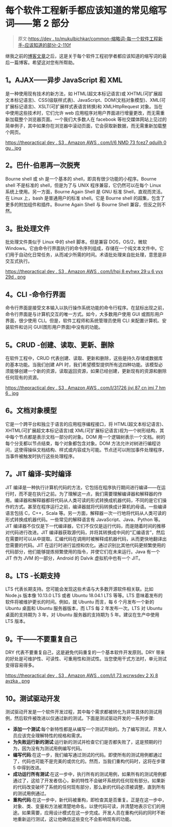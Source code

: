 # 每个软件工程新手都应该知道的常见缩写词——第 2 部分

> 原文:[https://dev . to/mukulbichkar/common-缩略词-每一个软件工程新手-应该知道的部分-2-110f](https://dev.to/mukulbichkar/common-acronyms-every-newbie-in-software-engineering-should-know-part-2-1i0f)

继我之前的[博客文章](https://dev.to/mukulbichkar19_74/common-acronyms-every-newbie-in-software-engineering-should-knowpart-1-343l)之后，这是关于每个软件工程初学者都应该知道的缩写词的最后一篇博客。希望这对您有所帮助。

## [](#1-ajax-asynchronous-javascript-and-xml)1。AJAX——异步 JavaScript 和 XML

是一种使用现有技术的新方法，如 HTML(超文本标记语言)或 XHTML(可扩展超文本标记语言)、CSS(级联样式表)、JavaScript、DOM(文档对象模型)、XML(可扩展标记语言)、XSLT(可扩展样式表语言转换)和 XMLHttpRequest 对象。当在中使用这些技术时，它们允许 web 应用程序对用户界面进行增量更改，而无需重新加载整个浏览器页面。一个我们大多数人在 facebook 等社交媒体网站上见过的简单例子，其中如果你在浏览器中滚动页面，它会获取新数据，而无需重新加载整个网页。

[https://thepractical dev . S3 . Amazon AWS . com/I/6 NMD 73 fcez7 qduilh 0 gu . jpg](https://thepracticaldev.s3.amazonaws.com/i/6nmd73fcez7qduilh0gu.jpg)

## [](#2-bash-bourne-again-shell)2。巴什-伯恩再一次脱壳

Bourne shell 或 sh 是一个基本的 shell，即具有很少功能的小程序。Bourne shell 不是标准的 shell，但是为了与 UNIX 程序兼容，它仍然可以在每个 Linux 系统上使用。另一方面，Bourne Again Shell 是 GNU 标准 Shell，直观而灵活。在 Linux 上，bash 是普通用户的标准 shell。它是 Bourne shell 的超集，包含了更多的附加组件和插件。Bourne Again Shell 与 Bourne Shell 兼容，但反之则不然。

## [](#3-bat-batch-file)3。批处理文件

批处理文件类似于 Linux 中的 shell 脚本。但是兼容 DOS，OS/2，微软 Windows。它由命令行界面执行的命令序列组成，存储在一个纯文本文件中。它们用于自动化日常任务，从而减少所需的时间。术语批处理来自批处理，意思是非交互式执行。

[https://thepractical dev . S3 . Amazon AWS . com/I/hpj 8 eyhwx 29 u 6 yyx 29d . png](https://thepracticaldev.s3.amazonaws.com/i/hpj8eyhhwx29u6yyx29d.png)

## [](#4-cli-command-line-interface)4。CLI -命令行界面

命令行界面是接受文本输入以执行操作系统功能的命令行程序。在鼠标出现之前，命令行界面是与计算机交互的唯一方式。如今，大多数用户使用 GUI 或图形用户界面，很少使用 CLI。但是，软件工程师和系统管理员使用 CLI 来配置计算机、安装软件和访问 GUI(图形用户界面)中没有的功能。

## [](#5%C2%A0crud-create-read-update-delete)5。CRUD -创建、读取、更新、删除

在软件工程中，CRUD 代表创建、读取、更新和删除，这些是持久存储或数据库的基本功能。当我们创建 API 时，我们希望模型提供所有这四种功能。该模型必须能够创建一个新的资源，读取返回资源，如果已经创建，更新现有的资源和删除任何现有的资源。

[https://thepractical dev . S3 . Amazon AWS . com/I/31726 jjyi 87 cn jmi 7 hm 6 . jpg](https://thepracticaldev.s3.amazonaws.com/i/31726jjyi87cnjmi7hm6.jpg)

## [](#6-dom-document-object-model)6。文档对象模型

它是一个跨平台和独立于语言的应用程序编程接口，将 HTML(超文本标记语言)、XHTML(可扩展超文本标记语言)或 XML(可扩展标记语言)视为一个树形结构，其中每个节点都是表示文档一部分的对象。DOM 用一个逻辑树表示一个文档。树的每个分支都以节点结束，每个对象都包含对象。DOM 方法允许对树进行编程访问，这使得操纵文档结构、样式或内容成为可能。节点还可以附加事件处理程序，当事件被触发时执行这些处理程序。

## [](#7-jit-compilation-just-in-time-compilation)7。JIT 编译-实时编译

JIT 编译是一种执行计算机代码的方法，它包括在程序执行期间进行编译——在运行时，而不是在执行之前。为了理解这一点，我们需要理解编译器和解释器的作用。编译器和解释器都将代码从人类可读的形式转换成机器代码，不同的是它们操作的方式。甚至在程序运行之前，编译器就将代码转换成计算机的母语。一些编译语言包括 C，C++，Scala 等。另一方面，解释器一次一行地将代码从人类可读的形式转换成机器代码。一些常见的解释语言有 JavaScript、Java、Python 等。JIT 编译器不仅仅是下一代编译器，它们不仅仅是运行代码，而是随着时间的推移对代码进行改进。JIT 编译器获取源代码，并将其转换成中间的“汇编语言”，然后在需要时可以从中提取。汇编代码在调用时被解释成机器代码，从而更快地翻译出您需要的代码。JIT 在运行时进行监控和优化。通过识别比其他代码更频繁使用的代码部分，他们能够提炼频繁使用的指令，并使它们在未来运行。Java 有一个 JIT 作为 JVM 的一部分，Android 的 Dalvik 虚拟机中也有一个 JIT。

## [](#8-lts-long-term-support)8。LTS -长期支持

LTS 代表长期支持。您可能会发现这些术语与大多数开源软件相关联。比如 Node.js 版本像 10.13.0 LTS 或者 Ubuntu 18.04.1 LTS 等等。LTS 意味着发布的软件将被维护更长的时间。例如，就 Ubuntu 而言，每 6 个月发布一个新的 Ubuntu 桌面和 Ubuntu 服务器版本，而 LTS 每 2 年发布一次。LTS 对 Ubuntu 桌面的支持期为 3 年，对 Ubuntu 服务器的支持期为 5 年。建议在生产中使用 LTS 版本。

## [](#9-dry-dont-repeat-yourself)9。干——不要重复自己

DRY 代表不要重复自己，这是避免代码重复的一个基本软件开发原则。DRY 带来的好处是可维护性、可读性、可重用性和测试性。当您使用干式方法时，单元测试变得容易得多。

[https://thepractical dev . S3 . Amazon AWS . com/I/I 73 wcrwsdev 2 Xi 8 avzka . png](https://thepracticaldev.s3.amazonaws.com/i/i73wcrwsdev2xi8avzka.png)

## [](#10%C2%A0tdd-test-driven-development)10。测试驱动开发

测试驱动开发是一个软件开发过程，其中每个需求都被转化为非常具体的测试用例，然后软件被改进以仅通过新的测试。下面是测试驱动开发的一系列步骤:

*   **添加一个测试**:每个新特性都是从编写一个测试开始的。为了编写测试，开发人员应该完全理解特性的规格和需求。
*   **为失败运行新的测试**:运行新的测试并检查它们是否都失败了，这是预期的行为，因为没有为测试用例编写代码。
*   **编写代码**:在这一步，我们编写通过测试的代码。即使所有的测试用例都通过了，代码也可能不是完美的或优化的。然而，当我们重构代码时，这将在步骤 5 中得到改进。
*   **成功运行所有测试**:在这一步中，执行所有的测试用例，如果所有的测试用例都通过了，这给了开发者信心，新的特性不会破坏系统的任何现有部分。如果新的代码改变破坏了系统的任何现有部分，那么新的代码必须被调整，直到所有的测试用例通过。
*   **重构代码**:在这一步中，新代码被重构，即检查其是否重复。正是在这一步中，对象、类、变量和方法被清楚地命名，以使代码可读，并清楚地表示它们的用途。如果需要，应用设计模式在这一步完成。开发人员在重构代码的同时不断地重新运行测试，这让他确信这些变化不会影响现有的功能。